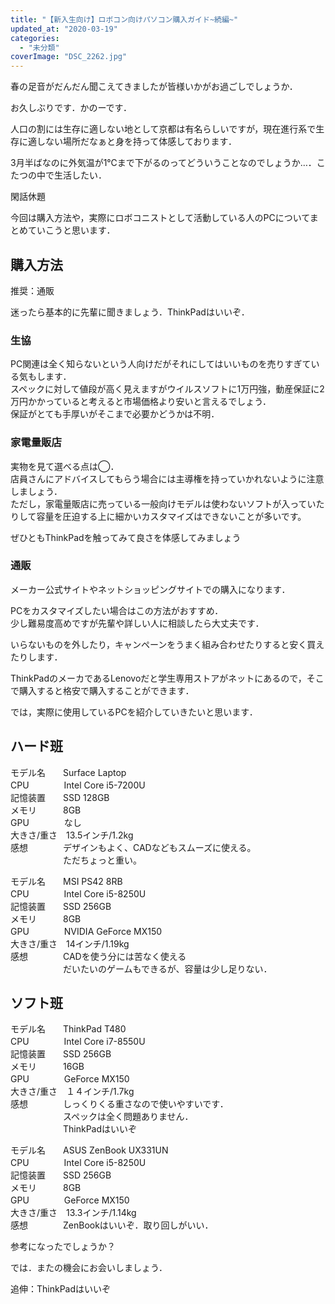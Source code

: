 ```yaml
---
title: "【新入生向け】ロボコン向けパソコン購入ガイド~続編~"
updated_at: "2020-03-19"
categories: 
  - "未分類"
coverImage: "DSC_2262.jpg"
---
```


春の足音がだんだん聞こえてきましたが皆様いかがお過ごしでしょうか．

お久しぶりです．かのーです．

人口の割には生存に適しない地として京都は有名らしいですが，現在進行系で生存に適しない場所だなぁと身を持って体感しております．

3月半ばなのに外気温が1℃まで下がるのってどういうことなのでしょうか…．こたつの中で生活したい．

閑話休題

今回は購入方法や，実際にロボコニストとして活動している人のPCについてまとめていこうと思います．

## 購入方法

推奨：通販

迷ったら基本的に先輩に聞きましょう．ThinkPadはいいぞ．

### 生協

PC関連は全く知らないという人向けだがそれにしてはいいものを売りすぎている気もします．  
スペックに対して値段が高く見えますがウイルスソフトに1万円強，動産保証に2万円かかっていると考えると市場価格より安いと言えるでしょう．  
保証がとても手厚いがそこまで必要かどうかは不明．

### 家電量販店

実物を見て選べる点は◯．  
店員さんにアドバイスしてもらう場合には主導権を持っていかれないように注意しましょう．  
ただし，家電量販店に売っている一般向けモデルは使わないソフトが入っていたりして容量を圧迫する上に細かいカスタマイズはできないことが多いです。  
  
ぜひともThinkPadを触ってみて良さを体感してみましょう

### 通販

メーカー公式サイトやネットショッピングサイトでの購入になります．

PCをカスタマイズしたい場合はこの方法がおすすめ．  
少し難易度高めですが先輩や詳しい人に相談したら大丈夫です．

いらないものを外したり，キャンペーンをうまく組み合わせたりすると安く買えたりします．

ThinkPadのメーカであるLenovoだと学生専用ストアがネットにあるので，そこで購入すると格安で購入することができます．

では，実際に使用しているPCを紹介していきたいと思います．

## ハード班

モデル名　　Surface Laptop  
CPU　　　　Intel Core i5-7200U  
記憶装置　　SSD 128GB  
メモリ　　　8GB  
GPU　　　　なし  
大きさ/重さ　13.5インチ/1.2kg  
感想　　　　デザインもよく、CADなどもスムーズに使える。  
　　　　　　ただちょっと重い。

モデル名　　MSI PS42 8RB  
CPU　　　　Intel Core i5-8250U  
記憶装置　　SSD 256GB  
メモリ　　　8GB  
GPU　　　　NVIDIA GeForce MX150  
大きさ/重さ　14インチ/1.19kg  
感想　　　　CADを使う分には苦なく使える  
　　　　　　だいたいのゲームもできるが、容量は少し足りない．

## ソフト班

モデル名　　ThinkPad T480  
CPU　　　　Intel Core i7-8550U  
記憶装置　　SSD 256GB  
メモリ　　　16GB  
GPU　　　　GeForce MX150  
大きさ/重さ　１４インチ/1.7kg  
感想　　　　しっくりくる重さなので使いやすいです．　  
　　　　　　スペックは全く問題ありません．  
　　　　　　ThinkPadはいいぞ

モデル名　　ASUS ZenBook UX331UN  
CPU　　　　Intel Core i5-8250U  
記憶装置　　SSD 256GB  
メモリ　　　8GB  
GPU　　　　GeForce MX150  
大きさ/重さ　13.3インチ/1.14kg  
感想　　　　ZenBookはいいぞ．取り回しがいい．

参考になったでしょうか？

では．またの機会にお会いしましょう．

追伸：ThinkPadはいいぞ
